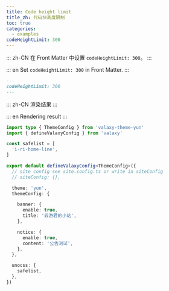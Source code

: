 ```yaml
---
title: Code height limit
title_zh: 代码块高度限制
toc: true
categories:
  - examples
codeHeightLimit: 300
---
```


::: zh-CN
在 Front Matter 中设置 `codeHeightLimit: 300`。
:::

::: en
Set `codeHeightLimit: 300` in Front Matter.
:::

```md
---
codeHeightLimit: 300
---
```

::: zh-CN
渲染结果
:::

::: en
Rendering result
:::

```ts
import type { ThemeConfig } from 'valaxy-theme-yun'
import { defineValaxyConfig } from 'valaxy'

const safelist = [
  'i-ri-home-line',
]

export default defineValaxyConfig<ThemeConfig>({
  // site config see site.config.ts or write in siteConfig
  // siteConfig: {},

  theme: 'yun',
  themeConfig: {

    banner: {
      enable: true,
      title: '云游君的小站',
    },

    notice: {
      enable: true,
      content: '公告测试',
    },
  },

  unocss: {
    safelist,
  },
})
```
